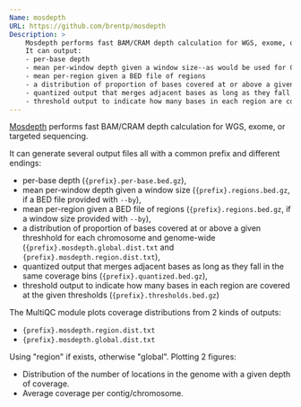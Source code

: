 ```yaml
---
Name: mosdepth
URL: https://github.com/brentp/mosdepth
Description: >
    Mosdepth performs fast BAM/CRAM depth calculation for WGS, exome, or targeted sequencing.
    It can output:
    - per-base depth
    - mean per-window depth given a window size--as would be used for CNV calling
    - mean per-region given a BED file of regions
    - a distribution of proportion of bases covered at or above a given threshhold for each chromosome and genome-wide.
    - quantized output that merges adjacent bases as long as they fall in the same coverage bins e.g. (10-20)
    - threshold output to indicate how many bases in each region are covered at the given thresholds.
---
```


[Mosdepth](https://github.com/brentp/mosdepth/) performs fast BAM/CRAM depth calculation for WGS, exome, or targeted sequencing.

It can generate several output files all with a common prefix and different endings:

- per-base depth (`{prefix}.per-base.bed.gz`),
- mean per-window depth given a window size (`{prefix}.regions.bed.gz`, if a BED file provided with `--by`),
- mean per-region given a BED file of regions (`{prefix}.regions.bed.gz`, if a window size provided with `--by`),
- a distribution of proportion of bases covered at or above a given threshhold for each chromosome and genome-wide (`{prefix}.mosdepth.global.dist.txt` and `{prefix}.mosdepth.region.dist.txt`),
- quantized output that merges adjacent bases as long as they fall in the same coverage bins (`{prefix}.quantized.bed.gz`),
- threshold output to indicate how many bases in each region are covered at the given thresholds (`{prefix}.thresholds.bed.gz`)

The MultiQC module plots coverage distributions from 2 kinds of outputs:

- `{prefix}.mosdepth.region.dist.txt`
- `{prefix}.mosdepth.global.dist.txt`

Using "region" if exists, otherwise "global". Plotting 2 figures:

- Distribution of the number of locations in the genome with a given depth of coverage.
- Average coverage per contig/chromosome.
